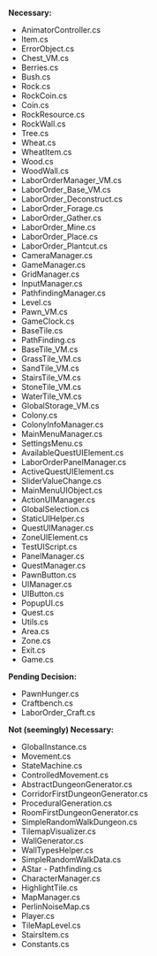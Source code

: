 **Necessary:**
 - AnimatorController.cs
 - Item.cs
 - ErrorObject.cs
 - Chest_VM.cs
 - Berries.cs
 - Bush.cs
 - Rock.cs
 - RockCoin.cs
 - Coin.cs
 - RockResource.cs
 - RockWall.cs
 - Tree.cs
 - Wheat.cs
 - WheatItem.cs
 - Wood.cs
 - WoodWall.cs
 - LaborOrderManager_VM.cs
 - LaborOrder_Base_VM.cs
 - LaborOrder_Deconstruct.cs
 - LaborOrder_Forage.cs
 - LaborOrder_Gather.cs
 - LaborOrder_Mine.cs
 - LaborOrder_Place.cs
 - LaborOrder_Plantcut.cs
 - CameraManager.cs
 - GameManager.cs
 - GridManager.cs
 - InputManager.cs
 - PathfindingManager.cs
 - Level.cs
 - Pawn_VM.cs
 - GameClock.cs
 - BaseTile.cs
 - PathFinding.cs
 - BaseTile_VM.cs
 - GrassTile_VM.cs
 - SandTile_VM.cs
 - StairsTile_VM.cs
 - StoneTile_VM.cs
 - WaterTile_VM.cs
 - GlobalStorage_VM.cs
 - Colony.cs
 - ColonyInfoManager.cs
 - MainMenuManager.cs
 - SettingsMenu.cs
 - AvailableQuestUIElement.cs
 - LaborOrderPanelManager.cs
 - ActiveQuestUIElement.cs
 - SliderValueChange.cs
 - MainMenuUIObject.cs
 - ActionUIManager.cs
 - GlobalSelection.cs
 - StaticUIHelper.cs
 - QuestUIManager.cs
 - ZoneUIElement.cs
 - TestUIScript.cs
 - PanelManager.cs
 - QuestManager.cs
 - PawnButton.cs
 - UIManager.cs
 - UIButton.cs
 - PopupUI.cs
 - Quest.cs
 - Utils.cs
 - Area.cs
 - Zone.cs
 - Exit.cs
 - Game.cs

**Pending Decision:**
 - PawnHunger.cs
 - Craftbench.cs
 - LaborOrder_Craft.cs

**Not (seemingly) Necessary:**
 - GlobalInstance.cs
 - Movement.cs
 - StateMachine.cs
 - ControlledMovement.cs
 - AbstractDungeonGenerator.cs
 - CorridorFirstDungeonGenerator.cs
 - ProceduralGeneration.cs
 - RoomFirstDungeonGenerator.cs
 - SimpleRandomWalkDungeon.cs
 - TilemapVisualizer.cs
 - WallGenerator.cs
 - WallTypesHelper.cs
 - SimpleRandomWalkData.cs
 - AStar - Pathfinding.cs
 - CharacterManager.cs
 - HighlightTile.cs
 - MapManager.cs
 - PerlinNoiseMap.cs
 - Player.cs
 - TileMapLevel.cs
 - StairsItem.cs
 - Constants.cs
